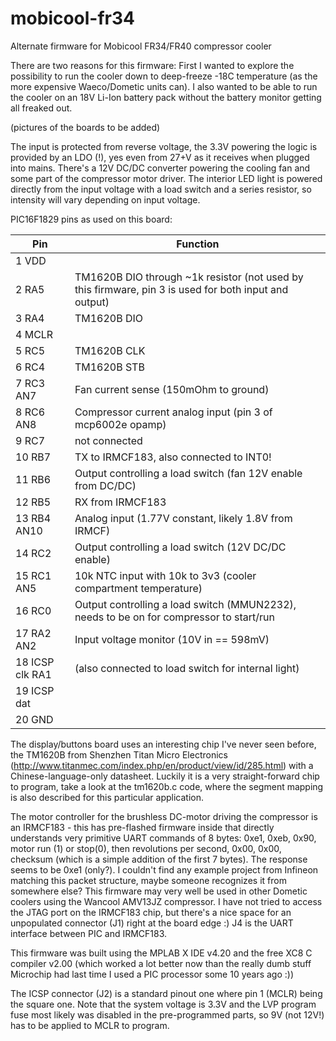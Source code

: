 # mobicool-fr34
Alternate firmware for Mobicool FR34/FR40 compressor cooler

There are two reasons for this firmware: First I wanted to explore the possibility to run the cooler down to deep-freeze -18C temperature (as the more expensive Waeco/Dometic units can). I also wanted to be able to run the cooler on an 18V Li-Ion battery pack without the battery monitor getting all freaked out.

(pictures of the boards to be added)

The input is protected from reverse voltage, the 3.3V powering the logic is provided by an LDO (!), yes even from 27+V as it receives when plugged into mains. There's a 12V DC/DC converter powering the cooling fan and some part of the compressor motor driver. The interior LED light is powered directly from the input voltage with a load switch and a series resistor, so intensity will vary depending on input voltage. 

PIC16F1829 pins as used on this board:

Pin | Function
--- | ---
1  VDD |
2  RA5 | TM1620B DIO through ~1k resistor (not used by this firmware, pin 3 is used for both input and output)
3  RA4 | TM1620B DIO
4  MCLR |
5  RC5 | TM1620B CLK
6  RC4 | TM1620B STB
7  RC3 AN7 | Fan current sense (150mOhm to ground)
8  RC6 AN8 | Compressor current analog input (pin 3 of mcp6002e opamp)
9  RC7 | not connected
10 RB7 | TX to IRMCF183, also connected to INT0!
11 RB6 | Output controlling a load switch (fan 12V enable from DC/DC)
12 RB5 | RX from IRMCF183
13 RB4 AN10 | Analog input (1.77V constant, likely 1.8V from IRMCF)
14 RC2 | Output controlling a load switch (12V DC/DC enable)
15 RC1 AN5 | 10k NTC input with 10k to 3v3 (cooler compartment temperature)
16 RC0 | Output controlling a load switch (MMUN2232), needs to be on for compressor to start/run
17 RA2 AN2 | Input voltage monitor (10V in == 598mV)
18 ICSP clk RA1 | (also connected to load switch for internal light)
19 ICSP dat | 
20 GND | 

The display/buttons board uses an interesting chip I've never seen before, the TM1620B from Shenzhen Titan Micro Electronics (http://www.titanmec.com/index.php/en/product/view/id/285.html) with a Chinese-language-only datasheet. Luckily it is a very straight-forward chip to program, take a look at the tm1620b.c code, where the segment mapping is also described for this particular application. 

The motor controller for the brushless DC-motor driving the compressor is an IRMCF183 - this has pre-flashed firmware inside that directly understands very primitive UART commands of 8 bytes: 0xe1, 0xeb, 0x90, motor run (1) or stop(0), then revolutions per second, 0x00, 0x00, checksum (which is a simple addition of the first 7 bytes). The response seems to be 0xe1 (only?). I couldn't find any example project from Infineon matching this packet structure, maybe someone recognizes it from somewhere else? This firmware may very well be used in other Dometic coolers using the Wancool AMV13JZ compressor. I have not tried to access the JTAG port on the IRMCF183 chip, but there's a nice space for an unpopulated connector (J1) right at the board edge :) J4 is the UART interface between PIC and IRMCF183.

This firmware was built using the MPLAB X IDE v4.20 and the free XC8 C compiler v2.00 (which worked a lot better now than the really dumb stuff Microchip had last time I used a PIC processor some 10 years ago :))

The ICSP connector (J2) is a standard pinout one where pin 1 (MCLR) being the square one. Note that the system voltage is 3.3V and the LVP program fuse most likely was disabled in the pre-programmed parts, so 9V (not 12V!) has to be applied to MCLR to program.
